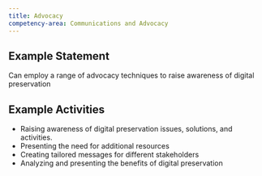 ```yaml
---
title: Advocacy
competency-area: Communications and Advocacy
---
```


## Example Statement

Can employ a range of advocacy techniques to raise awareness of digital preservation 

## Example Activities	

* Raising awareness of digital preservation issues, solutions, and activities.
* Presenting the need for additional resources
* Creating tailored messages for different stakeholders
* Analyzing and presenting the benefits of digital preservation
